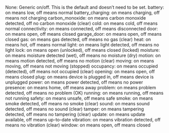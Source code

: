 None: Generic on/off. This is the default and doesn’t need to be set.
battery: on means low, off means normal
battery_charging: on means charging, off means not charging
carbon_monoxide: on means carbon monoxide detected, off no carbon monoxide (clear)
cold: on means cold, off means normal
connectivity: on means connected, off means disconnected
door: on means open, off means closed
garage_door: on means open, off means closed
gas: on means gas detected, off means no gas (clear)
heat: on means hot, off means normal
light: on means light detected, off means no light
lock: on means open (unlocked), off means closed (locked)
moisture: on means moisture detected (wet), off means no moisture (dry)
motion: on means motion detected, off means no motion (clear)
moving: on means moving, off means not moving (stopped)
occupancy: on means occupied (detected), off means not occupied (clear)
opening: on means open, off means closed
plug: on means device is plugged in, off means device is unplugged
power: on means power detected, off means no power
presence: on means home, off means away
problem: on means problem detected, off means no problem (OK)
running: on means running, off means not running
safety: on means unsafe, off means safe
smoke: on means smoke detected, off means no smoke (clear)
sound: on means sound detected, off means no sound (clear)
tamper: on means tampering detected, off means no tampering (clear)
update: on means update available, off means up-to-date
vibration: on means vibration detected, off means no vibration (clear)
window: on means open, off means closed